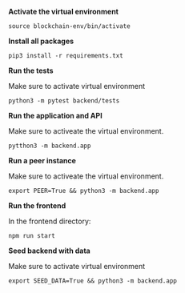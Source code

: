 **Activate the virtual environment**

```
source blockchain-env/bin/activate
```


**Install all packages**

```
pip3 install -r requirements.txt
```

**Run the tests**

Make sure to activate virtual environment

```
python3 -m pytest backend/tests
```

**Run the application and API**

Make sure to activeate the virtual environment.

```
pytthon3 -m backend.app
```


**Run a peer instance**

Make sure to activeate the virtual environment.

```
export PEER=True && python3 -m backend.app
```

**Run the frontend**

In the frontend directory:

```
npm run start
```

**Seed backend with data**

Make sure to activate virtual environment

```
export SEED_DATA=True && python3 -m backend.app
```
